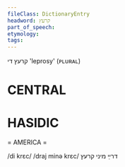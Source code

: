 ```yaml
---
fileClass: DictionaryEntry
headword: קרעץ
part_of_speech: 
etymology: 
tags: 
---
```

קרעץ
די
'leprosy' (ᴘʟᴜʀᴀʟ)

CENTRAL
========

HASIDIC
=======
= AMERICA = 

/di krɛc/
/draj minə krɛc/ דרײַ מיני קרעץ